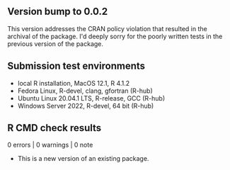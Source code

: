 ## Version bump to 0.0.2

This version addresses the CRAN policy violation that resulted in the archival 
of the package. I'd deeply sorry for the poorly written tests in the previous
version of the package.

## Submission test environments

* local R installation, MacOS 12.1, R 4.1.2
* Fedora Linux, R-devel, clang, gfortran (R-hub)
* Ubuntu Linux 20.04.1 LTS, R-release, GCC (R-hub)
* Windows Server 2022, R-devel, 64 bit (R-hub)


## R CMD check results

0 errors | 0 warnings | 0 note

* This is a new version of an existing package.
